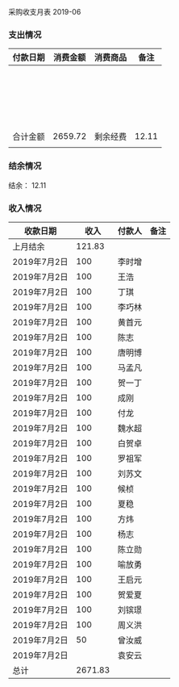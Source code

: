 采购收支月表 2019-06

### 支出情况

| 付款日期       | 消费金额    | 消费商品   | 备注               |
| ---------- | ------- | ------ | ---------------- |
|            |         |        |                  |
|            |         |        |                  |
|            |         |        |                  |
|            |         |        |                  |
|            |         |        |                  |
|            |         |        |                  |
|            |         |        |                  |
|            |         |        |                  |
|            |         |        |                  |
|            |         |        |                  |
|            |         |        |                  |
|            |         |        |                  |
|            |         |        |                  |
|            |         |        |                  |
|            |         |        |                  |
|            |         |        |                  |
|            |         |        |                  |
|            |         |        |                  |
|            |         |        |                  |
|            |         |        |                  |
|            |         |        |                  |
| 合计金额       | 2659.72 | 剩余经费   | 12.11            |
|            |         |        |                  |



### 结余情况

 结余： 12.11 




### 收入情况

| 收款日期      | 收入      | 付款人  | 备注   |
| --------- | ------- | ---- | ---- |
| 上月结余      | 121.83  |      |      |
| 2019年7月2日 | 100     | 李时增  |      |
| 2019年7月2日 | 100     | 王浩   |      |
| 2019年7月2日 | 100     | 丁琪   |      |
| 2019年7月2日 | 100     | 李巧林  |      |
| 2019年7月2日 | 100     | 黄首元  |      |
| 2019年7月2日 | 100     | 陈志   |      |
| 2019年7月2日 | 100     | 唐明博  |      |
| 2019年7月2日 | 100     | 马孟凡  |      |
| 2019年7月2日 | 100     | 贺一丁  |      |
| 2019年7月2日 | 100     | 成刚   |      |
| 2019年7月2日 | 100     | 付龙   |      |
| 2019年7月2日 | 100     | 魏水超  |      |
| 2019年7月2日 | 100     | 白贺卓  |      |
| 2019年7月2日 | 100     | 罗祖军  |      |
| 2019年7月2日 | 100     | 刘苏文  |      |
| 2019年7月2日 | 100     | 候桢   |      |
| 2019年7月2日 | 100     | 夏稳   |      |
| 2019年7月2日 | 100     | 方炜   |      |
| 2019年7月2日 | 100     | 杨志   |      |
| 2019年7月2日 | 100     | 陈立勋  |      |
| 2019年7月2日 | 100     | 喻放勇  |      |
| 2019年7月2日 | 100     | 王启元  |      |
| 2019年7月2日 | 100     | 贺爱夏  |      |
| 2019年7月2日 | 100     | 刘镔璟  |      |
| 2019年7月2日 | 100     | 周义洪  |      |
| 2019年7月2日 | 50      | 曾汝威  |      |
| 2019年7月2日 |         | 袁安云  |      |
| 总计        | 2671.83 |      |      |